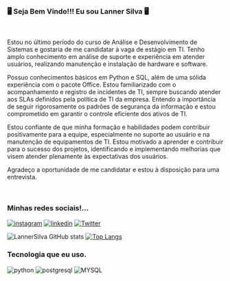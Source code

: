 ### 🖥️ Seja  Bem Vindo!!! Eu sou Lanner Silva 🖥️ <br/>
</br>

Estou no último período do curso de Análise e Desenvolvimento de Sistemas e gostaria de me candidatar à vaga de estágio em TI. Tenho amplo conhecimento em análise de suporte e experiência em atender usuários, realizando manutenção e instalação de hardware e software.

Possuo conhecimentos básicos em Python e SQL, além de uma sólida experiência com o pacote Office. Estou familiarizado com o acompanhamento e registro de incidentes de TI, sempre buscando atender aos SLAs definidos pela política de TI da empresa. Entendo a importância de seguir rigorosamente os padrões de segurança da informação e estou comprometido em garantir o controle eficiente dos ativos de TI.

Estou confiante de que minha formação e habilidades podem contribuir positivamente para a equipe, especialmente no suporte ao usuário e na manutenção de equipamentos de TI. Estou motivado a aprender e contribuir para o sucesso dos projetos, identificando e implementando melhorias que visem atender plenamente às expectativas dos usuários.

Agradeço a oportunidade de me candidatar e estou à disposição para uma entrevista.


<br/> 

### Minhas redes sociais!... 
[![instagram](https://img.shields.io/badge/Instagram-E4405F?style=for-the-badge&logo=instagram&logoColor=white)](https://instagram.com/lannersilva)
[![linkedin](https://img.shields.io/badge/LinkedIn-0077B5?style=for-the-badge&logo=linkedin&logoColor=white)](https://www.linkedin.com/in/lanner-silva-7b81b1163/)
[![Twitter](https://img.shields.io/badge/Twitter-1DA1F2?style=for-the-badge&logo=twitter&logoColor=white)](https://twitter.com/armagedonsports?t=YZl4OEI4RdbNDExs8URaHQ&s=09)
<br/>

![LannerSilva GitHub stats](https://github-readme-stats.vercel.app/api?username=LannerSilva&show_icons=true&theme=dracula)
[![Top Langs](https://github-readme-stats.vercel.app/api/top-langs/?username=LannerSilva&layout=compact)](https://github.com/LannerSilva/github-readme-stats)

### Tecnologia que eu uso.
<div style="display: inline_block"> 
<img align="center" alt="python" src="https://img.shields.io/badge/Python-14354C?style=for-the-badge&logo=python&logoColor=white"/>
<img align="center" alt="postgresql" src="https://img.shields.io/badge/PostgreSQL-316192?style=for-the-badge&logo=postgresql&logoColor=white"/>
<img align="center" alt="MYSQL" src="https://img.shields.io/badge/MySQL-00000F?style=for-the-badge&logo=mysql&logoColor=white"/>
</div><br/>

